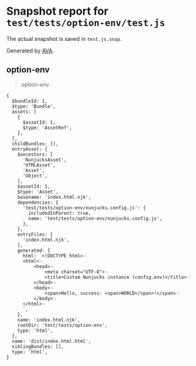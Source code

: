 # Snapshot report for `test/tests/option-env/test.js`

The actual snapshot is saved in `test.js.snap`.

Generated by [AVA](https://ava.li).

## option-env

> option-env

    {
      $bundleId: 1,
      $type: 'Bundle',
      assets: [
        {
          $assetId: 1,
          $type: 'AssetRef',
        },
      ],
      childBundles: [],
      entryAsset: {
        $ancestors: [
          'NunjucksAsset',
          'HTMLAsset',
          'Asset',
          'Object',
        ],
        $assetId: 1,
        $type: 'Asset',
        basename: 'index.html.njk',
        dependencies: {
          'test/tests/option-env/nunjucks.config.js': {
            includedInParent: true,
            name: 'test/tests/option-env/nunjucks.config.js',
          },
        },
        entryFiles: [
          'index.html.njk',
        ],
        generated: {
          html: `<!DOCTYPE html>␊
          <html>␊
              <head>␊
                  <meta charset="UTF-8">␊
                  <title>Custom Nunjucks instance (config.env)</title>␊
              </head>␊
              <body>␊
                  <span>Hello, success: <span>WORLD</span>!</span>␊
              </body>␊
          </html>␊
          `,
        },
        name: 'index.html.njk',
        rootDir: 'test/tests/option-env',
        type: 'html',
      },
      name: 'dist/index.html.html',
      siblingBundles: [],
      type: 'html',
    }

